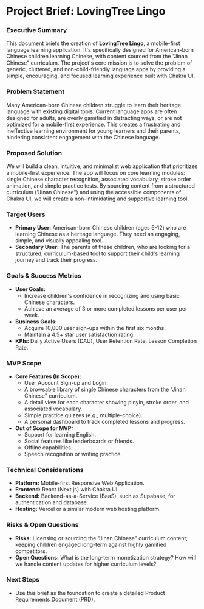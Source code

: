 # Project Brief: LovingTree Lingo

### Executive Summary
This document briefs the creation of **LovingTree Lingo**, a mobile-first language learning application. It's specifically designed for American-born Chinese children learning Chinese, with content sourced from the "Jinan Chinese" curriculum. The project's core mission is to solve the problem of generic, cluttered, and non-child-friendly language apps by providing a simple, encouraging, and focused learning experience built with Chakra UI.

### Problem Statement
Many American-born Chinese children struggle to learn their heritage language with existing digital tools. Current language apps are often designed for adults, are overly gamified in distracting ways, or are not optimized for a mobile-first experience. This creates a frustrating and ineffective learning environment for young learners and their parents, hindering consistent engagement with the Chinese language.

### Proposed Solution
We will build a clean, intuitive, and minimalist web application that prioritizes a mobile-first experience. The app will focus on core learning modules: single Chinese character recognition, associated vocabulary, stroke order animation, and simple practice tests. By sourcing content from a structured curriculum ("Jinan Chinese") and using the accessible components of Chakra UI, we will create a non-intimidating and supportive learning tool.

### Target Users
* **Primary User:** American-born Chinese children (ages 6-12) who are learning Chinese as a heritage language. They need an engaging, simple, and visually appealing tool.
* **Secondary User:** The parents of these children, who are looking for a structured, curriculum-based tool to support their child's learning journey and track their progress.

### Goals & Success Metrics
* **User Goals:**
    * Increase children's confidence in recognizing and using basic Chinese characters.
    * Achieve an average of 3 or more completed lessons per user per week.
* **Business Goals:**
    * Acquire 10,000 user sign-ups within the first six months.
    * Maintain a 4.5+ star user satisfaction rating.
* **KPIs:** Daily Active Users (DAU), User Retention Rate, Lesson Completion Rate.

### MVP Scope
* **Core Features (In Scope):**
    * User Account Sign-up and Login.
    * A browsable library of single Chinese characters from the "Jinan Chinese" curriculum.
    * A detail view for each character showing pinyin, stroke order, and associated vocabulary.
    * Simple practice quizzes (e.g., multiple-choice).
    * A personal dashboard to track completed lessons and progress.
* **Out of Scope for MVP:**
    * Support for learning English.
    * Social features like leaderboards or friends.
    * Offline capabilities.
    * Speech recognition or writing practice.

### Technical Considerations
* **Platform:** Mobile-first Responsive Web Application.
* **Frontend:** React (Next.js) with Chakra UI.
* **Backend:** Backend-as-a-Service (BaaS), such as Supabase, for authentication and database.
* **Hosting:** Vercel or a similar modern web hosting platform.

### Risks & Open Questions
* **Risks:** Licensing or sourcing the "Jinan Chinese" curriculum content; keeping children engaged long-term against highly gamified competitors.
* **Open Questions:** What is the long-term monetization strategy? How will we handle content updates for higher curriculum levels?

### Next Steps
* Use this brief as the foundation to create a detailed Product Requirements Document (PRD).